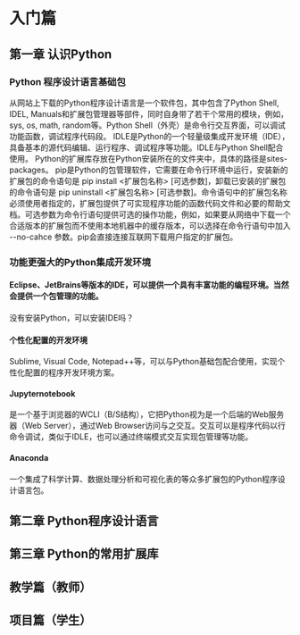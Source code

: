 # 入门篇
## 第一章 认识Python
### Python 程序设计语言基础包
从网站上下载的Python程序设计语言是一个软件包，其中包含了Python Shell, IDEL, Manuals和扩展包管理器等部件，同时自身带了若干个常用的模块，例如，sys, os, math, random等。Python Shell（外壳）是命令行交互界面，可以调试功能函数，调试程序代码段。
IDLE是Python的一个轻量级集成开发环境（IDE），具备基本的源代码编辑、运行程序、调试程序等功能。IDLE与Python Shell配合使用。
Python的扩展库存放在Python安装所在的文件夹中，具体的路径是sites-packages。
pip是Python的包管理软件，它需要在命令行环境中运行，安装新的扩展包的命令语句是 pip install <扩展包名称> [可选参数]，卸载已安装的扩展包的命令语句是 pip uninstall <扩展包名称> [可选参数]。命令语句中的扩展包名称必须使用者指定的，扩展包提供了可实现程序功能的函数代码文件和必要的帮助文档。可选参数为命令行语句提供可选的操作功能，例如，如果要从网络中下载一个合适版本的扩展包而不使用本地机器中的缓存版本，可以选择在命令行语句中加入 --no-cahce 参数。pip会直接连接互联网下载用户指定的扩展包。

### 功能更强大的Python集成开发环境
#### Eclipse、JetBrains等版本的IDE，可以提供一个具有丰富功能的编程环境。当然会提供一个包管理的功能。
没有安装Python，可以安装IDE吗？
#### 个性化配置的开发环境
Sublime, Visual Code, Notepad++等，可以与Python基础包配合使用，实现个性化配置的程序开发环境方案。
#### Jupyternotebook
是一个基于浏览器的WCLI（B/S结构），它把Python视为是一个后端的Web服务器（Web Server），通过Web Browser访问与之交互。交互可以是程序代码以行命令调试，类似于IDLE，也可以通过终端模式交互实现包管理等功能。
#### Anaconda
一个集成了科学计算、数据处理分析和可视化表的等众多扩展包的Python程序设计语言包。

## 第二章 Python程序设计语言


## 第三章 Python的常用扩展库

## 教学篇（教师）


## 项目篇（学生）